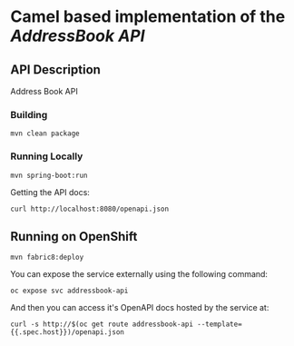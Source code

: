# Camel based implementation of the _AddressBook API_

## API Description ##
Address Book API

### Building

    mvn clean package

### Running Locally

    mvn spring-boot:run

Getting the API docs:

    curl http://localhost:8080/openapi.json

## Running on OpenShift

    mvn fabric8:deploy

You can expose the service externally using the following command:

    oc expose svc addressbook-api

And then you can access it's OpenAPI docs hosted by the service at:

    curl -s http://$(oc get route addressbook-api --template={{.spec.host}})/openapi.json
